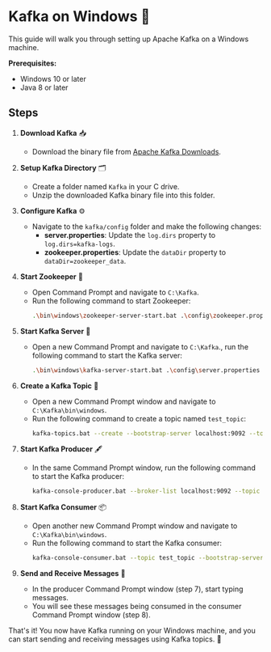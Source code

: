 # Kafka on Windows 🎉

This guide will walk you through setting up Apache Kafka on a Windows machine. 

**Prerequisites:**

- Windows 10 or later
- Java 8 or later


## Steps

1. **Download Kafka** 📥
   - Download the binary file from [Apache Kafka Downloads](https://kafka.apache.org/downloads).

2. **Setup Kafka Directory** 🗂️
   - Create a folder named `Kafka` in your C drive.
   - Unzip the downloaded Kafka binary file into this folder.

3. **Configure Kafka** ⚙️
   - Navigate to the `kafka/config` folder and make the following changes:
     - **server.properties**: Update the `log.dirs` property to `log.dirs=kafka-logs`.
     - **zookeeper.properties**: Update the `dataDir` property to `dataDir=zookeeper_data`.

4. **Start Zookeeper** 🦓
   - Open Command Prompt and navigate to `C:\Kafka`.
   - Run the following command to start Zookeeper:
     ```sh
     .\bin\windows\zookeeper-server-start.bat .\config\zookeeper.properties
     ```

5. **Start Kafka Server** 🚀
   - Open a new Command Prompt and navigate to `C:\Kafka`., run the following command to start the Kafka server:
     ```sh
     .\bin\windows\kafka-server-start.bat .\config\server.properties
     ```

6. **Create a Kafka Topic** 📝
   - Open a new Command Prompt window and navigate to `C:\Kafka\bin\windows`.
   - Run the following command to create a topic named `test_topic`:
     ```sh
     kafka-topics.bat --create --bootstrap-server localhost:9092 --topic test_topic
     ```

7. **Start Kafka Producer** 🖋️
   - In the same Command Prompt window, run the following command to start the Kafka producer:
     ```sh
     kafka-console-producer.bat --broker-list localhost:9092 --topic test_topic
     ```

8. **Start Kafka Consumer** 📦
   - Open another new Command Prompt window and navigate to `C:\Kafka\bin\windows`.
   - Run the following command to start the Kafka consumer:
     ```sh
     kafka-console-consumer.bat --topic test_topic --bootstrap-server localhost:9092 --from-beginning
     ```

9. **Send and Receive Messages** 💬
   - In the producer Command Prompt window (step 7), start typing messages.
   - You will see these messages being consumed in the consumer Command Prompt window (step 8).

That's it! You now have Kafka running on your Windows machine, and you can start sending and receiving messages using Kafka topics. 🎊
